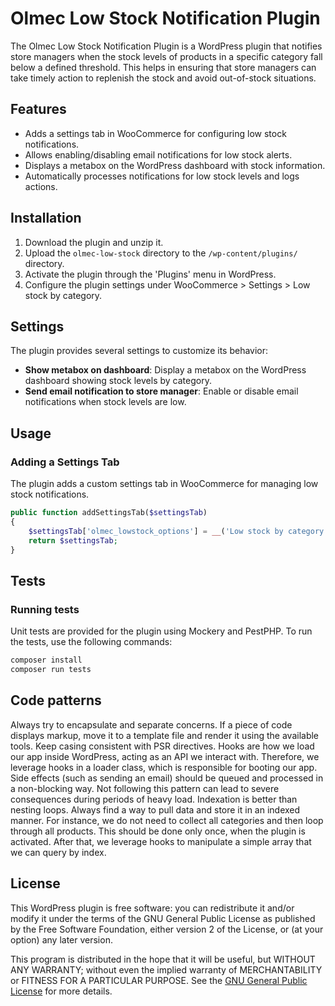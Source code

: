 # Olmec Low Stock Notification Plugin

The Olmec Low Stock Notification Plugin is a WordPress plugin that notifies store managers when the stock levels of products in a specific category fall below a defined threshold. This helps in ensuring that store managers can take timely action to replenish the stock and avoid out-of-stock situations.

## Features

- Adds a settings tab in WooCommerce for configuring low stock notifications.
- Allows enabling/disabling email notifications for low stock alerts.
- Displays a metabox on the WordPress dashboard with stock information.
- Automatically processes notifications for low stock levels and logs actions.

## Installation

1. Download the plugin and unzip it.
2. Upload the `olmec-low-stock` directory to the `/wp-content/plugins/` directory.
3. Activate the plugin through the 'Plugins' menu in WordPress.
4. Configure the plugin settings under WooCommerce > Settings > Low stock by category.

## Settings

The plugin provides several settings to customize its behavior:

- **Show metabox on dashboard**: Display a metabox on the WordPress dashboard showing stock levels by category.
- **Send email notification to store manager**: Enable or disable email notifications when stock levels are low.

## Usage

### Adding a Settings Tab

The plugin adds a custom settings tab in WooCommerce for managing low stock notifications.

```php
public function addSettingsTab($settingsTab)
{
    $settingsTab['olmec_lowstock_options'] = __('Low stock by category', OLMEC_LOW_STOCK_TEXT_DOMAIN);
    return $settingsTab;
}
```
## Tests
### Running tests
Unit tests are provided for the plugin using Mockery and PestPHP. To run the tests, use the following commands:

```sh
composer install
composer run tests
```

## Code patterns
Always try to encapsulate and separate concerns. If a piece of code displays markup, move it to a template file and render it using the available tools. Keep casing consistent with PSR directives. Hooks are how we load our app inside WordPress, acting as an API we interact with. Therefore, we leverage hooks in a loader class, which is responsible for booting our app. Side effects (such as sending an email) should be queued and processed in a non-blocking way. Not following this pattern can lead to severe consequences during periods of heavy load. Indexation is better than nesting loops. Always find a way to pull data and store it in an indexed manner. For instance, we do not need to collect all categories and then loop through all products. This should be done only once, when the plugin is activated. After that, we leverage hooks to manipulate a simple array that we can query by index.

## License

This WordPress plugin is free software: you can redistribute it and/or modify it under the terms of the GNU General Public License as published by the Free Software Foundation, either version 2 of the License, or (at your option) any later version.

This program is distributed in the hope that it will be useful, but WITHOUT ANY WARRANTY; without even the implied warranty of MERCHANTABILITY or FITNESS FOR A PARTICULAR PURPOSE. See the [GNU General Public License](http://www.gnu.org/licenses/gpl-2.0.html) for more details.
